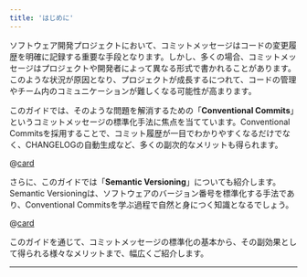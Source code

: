 ```yaml
---
title: 'はじめに'
---
```



ソフトウェア開発プロジェクトにおいて、コミットメッセージはコードの変更履歴を明確に記録する重要な手段となります。しかし、多くの場合、コミットメッセージはプロジェクトや開発者によって異なる形式で書かれることがあります。このような状況が原因となり、プロジェクトが成長するにつれて、コードの管理やチーム内のコミュニケーションが難しくなる可能性が高まります。

このガイドでは、そのような問題を解消するための「**Conventional Commits**」というコミットメッセージの標準化手法に焦点を当てています。Conventional Commitsを採用することで、コミット履歴が一目でわかりやすくなるだけでなく、CHANGELOGの自動生成など、多くの副次的なメリットも得られます。

@[card](https://www.conventionalcommits.org/ja/v1.0.0/)

さらに、このガイドでは「**Semantic Versioning**」についても紹介します。Semantic Versioningは、ソフトウェアのバージョン番号を標準化する手法であり、Conventional Commitsを学ぶ過程で自然と身につく知識となるでしょう。

@[card](https://semver.org/lang/ja/)

このガイドを通じて、コミットメッセージの標準化の基本から、その副効果として得られる様々なメリットまで、幅広くご紹介します。

---
